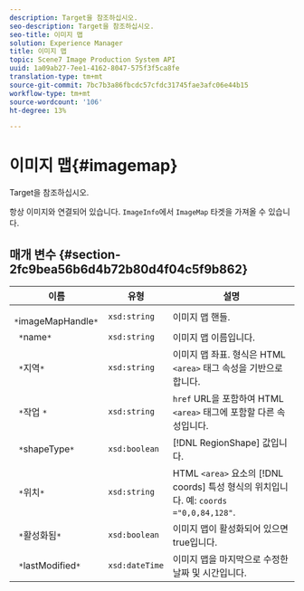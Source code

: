```yaml
---
description: Target을 참조하십시오.
seo-description: Target을 참조하십시오.
seo-title: 이미지 맵
solution: Experience Manager
title: 이미지 맵
topic: Scene7 Image Production System API
uuid: 1a09ab27-7ee1-4162-8047-575f3f5ca8fe
translation-type: tm+mt
source-git-commit: 7bc7b3a86fbcdc57cfdc31745fae3afc06e44b15
workflow-type: tm+mt
source-wordcount: '106'
ht-degree: 13%

---
```



# 이미지 맵{#imagemap}

Target을 참조하십시오.

항상 이미지와 연결되어 있습니다. `ImageInfo`에서 `ImageMap` 타겟을 가져올 수 있습니다.

## 매개 변수 {#section-2fc9bea56b6d4b72b80d4f04c5f9b862}

| 이름 | 유형 | 설명 |
|---|---|---|
| ` *`imageMapHandle`*` | `xsd:string` | 이미지 맵 핸들. |
| ` *`name`*` | `xsd:string` | 이미지 맵 이름입니다. |
| ` *`지역`*` | `xsd:string` | 이미지 맵 좌표. 형식은 HTML `<area>` 태그 속성을 기반으로 합니다. |
| ` *`작업	`*` | `xsd:string` | `href` URL을 포함하여 HTML `<area>` 태그에 포함할 다른 속성입니다. |
| ` *`shapeType`*` | `xsd:boolean` | [!DNL RegionShape] 값입니다. |
| ` *`위치`*` | `xsd:string` | HTML `<area>` 요소의 [!DNL coords] 특성 형식의 위치입니다. 예: `coords ="0,0,84,128"`. |
| ` *`활성화됨`*` | `xsd:boolean` | 이미지 맵이 활성화되어 있으면 true입니다. |
| ` *`lastModified`*` | `xsd:dateTime` | 이미지 맵을 마지막으로 수정한 날짜 및 시간입니다. |


